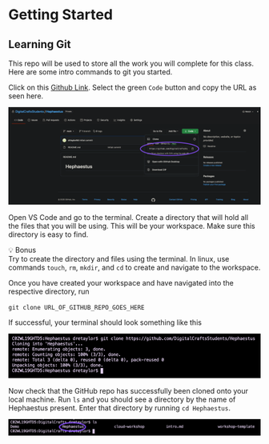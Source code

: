 # Getting Started
## Learning Git

This repo will be used to store all the work you will complete for this class. Here are some intro commands to git you started.

Click on this [Github Link](https://github.com/DigitalCraftsStudents/Hephaestus). Select the green `Code` button and copy the URL as seen here.

![Github URL](./pictures/url.png)

Open VS Code and go to the terminal. Create a directory that will hold all the files that you will be using. This will be your workspace. Make sure this directory is easy to find.

:bulb: Bonus  
Try to create the directory and files using the terminal. In linux, use commands `touch`, `rm`, `mkdir`, and `cd` to create and navigate to the workspace.

Once you have created your workspace and have navigated into the  respective directory, run

`git clone URL_OF_GITHUB_REPO_GOES_HERE`

If successful, your terminal should look something like this

![Clone Results](./pictures/clone.png)

Now check that the GitHub repo has successfully been cloned onto your local machine. Run `ls` and you should see a directory by the name of Hephaestus present. Enter that directory by running `cd Hephaestus`. 

![List Dir](/pictures/ls.png)